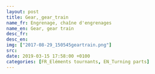 ```yaml
---
layout: post
title: Gear,_gear_train
name_fr: Engrenage, chaîne d'engrenages
name_en: Gear, gear train
desc_fr: 
desc_en: 
img: ["2017-08-29_150545geartrain.png"]
src: 
date: 2019-03-15 17:58:00 +0100
categories: [FR_Eléments tournants, EN_Turning parts]
---
```

